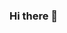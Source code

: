 ### Hi there 👋

<!--
**0xd1912e/0xd1912e** is a ✨ _special_ ✨ repository because its `README.md` (this file) appears on your GitHub profile.

Here are some ideas to get you started:

- 🔭 I’m currently working on Creating bash scripts to help you and make life more conveinent.
- 🌱 I’m currently learning Bash, Python, and trying to learn a bit of GO.
- 👯 I’m looking to collaborate on any project that you wanna work on or add a pull request feel free to do so :)
- 💬 Ask me about What platforms/resources i use to learn all of this?
- 📫 How to reach me: You can reach me on discord @Evann#2007
- 😄 Pronouns: ... He/Him
- ⚡ Fun fact: ... I'm 13 Year's old.

![0ba8e2989811721a348c576a1d24ce77](https://user-images.githubusercontent.com/78890574/119936632-592e0d80-bf3e-11eb-8ea5-bf304473a8e9.gif)

